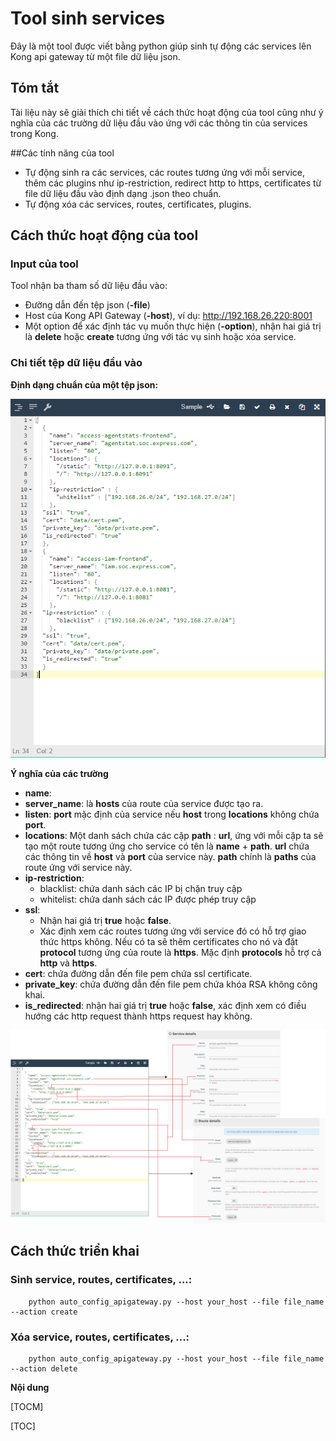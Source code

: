 # Tool sinh services

Đây là một tool được viết bằng python giúp sinh tự động các services lên Kong api gateway từ một file dữ liệu json.

## Tóm tắt

Tài liệu này sẽ giải thích chi tiết về cách thức hoạt động của tool cũng như ý nghĩa của các trường dữ liệu đầu vào ứng với các thông tin của services trong Kong. 

##Các tính năng của tool

- Tự động sinh ra các services, các routes tương ứng với mỗi service, thêm các plugins như ip-restriction, redirect http to https, certificates từ file dữ liệu đầu vào định dạng .json theo chuẩn.
- Tự động xóa các services, routes, certificates, plugins.
  

## Cách thức hoạt động của tool
### Input của tool
Tool nhận ba tham số dữ liệu đầu vào:
   - Đường dẫn đến tệp json (__-file__) 
   - Host của Kong API Gateway (__-host__), ví dụ: http://192.168.26.220:8001
   - Một option để xác định tác vụ muốn thực hiện (__-option__), nhận hai giá trị là __delete__ hoặc __create__ tương ứng với tác vụ sinh hoặc xóa service.

### Chi tiết tệp dữ liệu đầu vào
__Định dạng chuẩn của một tệp json:__

![](https://raw.githubusercontent.com/PinoNTK/MyViettelTest/master/jsonsample.PNG)


__Ý nghĩa của các trường__
 - __name__:  
 - __server_name__:  là __hosts__ của route của service được tạo ra.
 - __listen__: __port__ mặc định của service nếu __host__ trong __locations__ không chứa __port__.
 - __locations__: Một danh sách chứa các cặp __path__ : __url__, ứng với mỗi cặp ta sẽ tạo một route tương ứng cho service có tên là __name__ + __path__. __url__ chứa các thông tin về __host__ và __port__ của service này. __path__ chính là  __paths__ của route ứng với service này.
 - __ip-restriction__:
   - blacklist: chứa danh sách các IP bị chặn truy cập
   - whitelist: chứa danh sách các IP được phép truy cập
 - __ssl__: 
   - Nhận hai giá trị __true__ hoặc __false__.
   - Xác định xem các routes tương ứng với service đó có hỗ trợ giao thức https không. Nếu có ta sẽ thêm certificates cho nó và đặt __protocol__ tương ứng của route là __https__. Mặc định __protocols__ hỗ trợ cả __http__ và __https__.
 - __cert__: chứa đường dẫn đến file pem chứa ssl certificate.
 - __private_key__: chứa đường dẫn đến file pem chứa khóa RSA không công khai.
 - ****is_redirected****: nhận hai giá trị __true__ hoặc __false__, xác định xem có điều hướng các http request thành https request hay không.
 
 ![](https://raw.githubusercontent.com/PinoNTK/MyViettelTest/master/Drawing1.png)
## Cách thức triển khai
### Sinh service, routes, certificates, ...:
		python auto_config_apigateway.py --host your_host --file file_name --action create
### Xóa service, routes, certificates, ...:
		python auto_config_apigateway.py --host your_host --file file_name --action delete

**Nội dung**

[TOCM]

[TOC]
